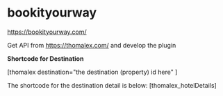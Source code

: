 # bookityourway

https://bookityourway.com/

Get API from https://thomalex.com/ and develop the plugin

**Shortcode for Destination**

[thomalex destination="the destination (property) id here" ]

The shortcode for the destination detail is below: [thomalex_hotelDetails]



